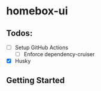 # homebox-ui

## Todos:

- [ ] Setup GitHub Actions
    - [ ] Enforce dependency-cruiser
- [x] Husky

## Getting Started
